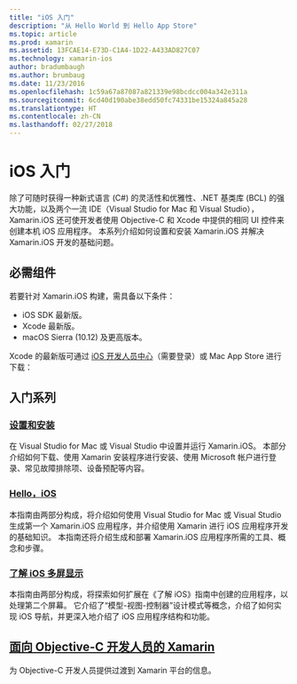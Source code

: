 ```yaml
---
title: "iOS 入门"
description: "从 Hello World 到 Hello App Store"
ms.topic: article
ms.prod: xamarin
ms.assetid: 13FCAE14-E73D-C1A4-1D22-A433AD827C07
ms.technology: xamarin-ios
author: bradumbaugh
ms.author: brumbaug
ms.date: 11/23/2016
ms.openlocfilehash: 1c59a67a87087a821339e98bcdcc004a342e311a
ms.sourcegitcommit: 6cd40d190abe38edd50fc74331be15324a845a28
ms.translationtype: HT
ms.contentlocale: zh-CN
ms.lasthandoff: 02/27/2018
---
```

# <a name="getting-started-with-ios"></a>iOS 入门

除了可随时获得一种新式语言 (C#) 的灵活性和优雅性、.NET 基类库 (BCL) 的强大功能，以及两个一流 IDE（Visual Studio for Mac 和 Visual Studio），Xamarin.iOS 还可使开发者使用 Objective-C 和 Xcode 中提供的相同 UI 控件来创建本机 iOS 应用程序。 本系列介绍如何设置和安装 Xamarin.iOS 并解决 Xamarin.iOS 开发的基础问题。

## <a name="required-components"></a>必需组件

若要针对 Xamarin.iOS 构建，需具备以下条件：

-    iOS SDK 最新版。
-    Xcode 最新版。
-    macOS Sierra (10.12) 及更高版本。

Xcode 的最新版可通过 [iOS 开发人员中心](https://developer.apple.com/devcenter/ios/index.action#downloads)（需要登录）或 Mac App Store 进行下载：

## <a name="getting-started-series"></a>入门系列

###  <a name="setup-and-installationiosget-startedinstallationindexmd"></a>[设置和安装](~/ios/get-started/installation/index.md)

在 Visual Studio for Mac 或 Visual Studio 中设置并运行 Xamarin.iOS。 本部分介绍如何下载、使用 Xamarin 安装程序进行安装、使用 Microsoft 帐户进行登录、常见故障排除项、设备预配等内容。

###  <a name="hello-iosiosget-startedhello-iosindexmd"></a>[Hello，iOS](~/ios/get-started/hello-ios/index.md)

本指南由两部分构成，将介绍如何使用 Visual Studio for Mac 或 Visual Studio 生成第一个 Xamarin.iOS 应用程序，并介绍使用 Xamarin 进行 iOS 应用程序开发的基础知识。 本指南还将介绍生成和部署 Xamarin.iOS 应用程序所需的工具、概念和步骤。

###  <a name="hello-ios-multiscreeniosget-startedhello-ios-multiscreenindexmd"></a>[了解 iOS 多屏显示](~/ios/get-started/hello-ios-multiscreen/index.md)

本指南由两部分构成，将探索如何扩展在《了解 iOS》指南中创建的应用程序，以处理第二个屏幕。 它介绍了“模型-视图-控制器”设计模式等概念，介绍了如何实现 iOS 导航，并更深入地介绍了 iOS 应用程序结构和功能。

##  <a name="xamarin-for-objective-c-developersobjective-c-developersindexmd"></a>[面向 Objective-C 开发人员的 Xamarin](objective-c-developers/index.md)

为 Objective-C 开发人员提供过渡到 Xamarin 平台的信息。